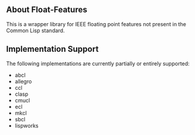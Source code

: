 ## About Float-Features
This is a wrapper library for IEEE floating point features not present in the Common Lisp standard.

## Implementation Support
The following implementations are currently partially or entirely supported:

* abcl
* allegro
* ccl
* clasp
* cmucl
* ecl
* mkcl
* sbcl
* lispworks
